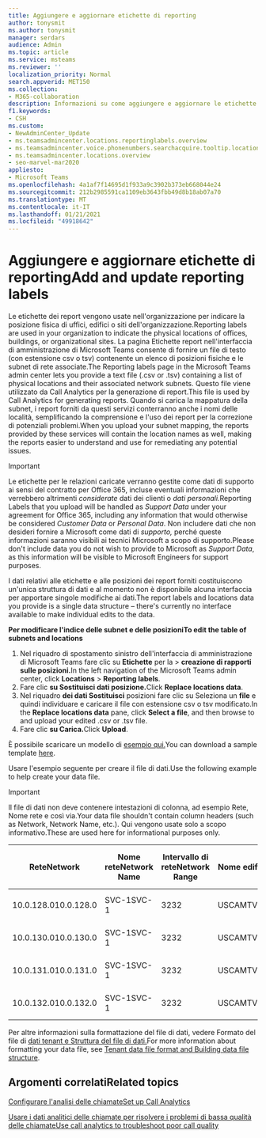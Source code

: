```yaml
---
title: Aggiungere e aggiornare etichette di reporting
author: tonysmit
ms.author: tonysmit
manager: serdars
audience: Admin
ms.topic: article
ms.service: msteams
ms.reviewer: ''
localization_priority: Normal
search.appverid: MET150
ms.collection:
- M365-collaboration
description: Informazioni su come aggiungere e aggiornare le etichette dei report caricando un file di testo contenente un elenco di posizioni fisiche e subnet associate.
f1.keywords:
- CSH
ms.custom:
- NewAdminCenter_Update
- ms.teamsadmincenter.locations.reportinglabels.overview
- ms.teamsadmincenter.voice.phonenumbers.searchacquire.tooltip.location
- ms.teamsadmincenter.locations.overview
- seo-marvel-mar2020
appliesto:
- Microsoft Teams
ms.openlocfilehash: 4a1af7f14695d1f933a9c3902b373eb668044e24
ms.sourcegitcommit: 212b2985591ca1109eb3643fbb49d8b18ab07a70
ms.translationtype: MT
ms.contentlocale: it-IT
ms.lasthandoff: 01/21/2021
ms.locfileid: "49918642"
---
```

<a name="add-and-update-reporting-labels"></a><span data-ttu-id="75e77-103">Aggiungere e aggiornare etichette di reporting</span><span class="sxs-lookup"><span data-stu-id="75e77-103">Add and update reporting labels</span></span>
============================

<span data-ttu-id="75e77-104">Le etichette dei report vengono usate nell'organizzazione per indicare la posizione fisica di uffici, edifici o siti dell'organizzazione.</span><span class="sxs-lookup"><span data-stu-id="75e77-104">Reporting labels are used in your organization to indicate the physical locations of offices, buildings, or organizational sites.</span></span> <span data-ttu-id="75e77-105">La pagina Etichette report nell'interfaccia di amministrazione di Microsoft Teams consente di fornire un file di testo (con estensione csv o tsv) contenente un elenco di posizioni fisiche e le subnet di rete associate.</span><span class="sxs-lookup"><span data-stu-id="75e77-105">The Reporting labels page in the Microsoft Teams admin center lets you provide a text file (.csv or .tsv) containing a list of physical locations and their associated network subnets.</span></span> <span data-ttu-id="75e77-106">Questo file viene utilizzato da Call Analytics per la generazione di report.</span><span class="sxs-lookup"><span data-stu-id="75e77-106">This file is used by Call Analytics for generating reports.</span></span> <span data-ttu-id="75e77-107">Quando si carica la mappatura della subnet, i report forniti da questi servizi conterranno anche i nomi delle località, semplificando la comprensione e l'uso dei report per la correzione di potenziali problemi.</span><span class="sxs-lookup"><span data-stu-id="75e77-107">When you upload your subnet mapping, the reports provided by these services will contain the location names as well, making the reports easier to understand and use for remediating any potential issues.</span></span>

> [!IMPORTANT]
> <span data-ttu-id="75e77-108">Le etichette per le relazioni  caricate verranno gestite come dati di supporto ai sensi del contratto per Office 365, incluse eventuali informazioni che verrebbero altrimenti *considerate* dati dei clienti o *dati personali.*</span><span class="sxs-lookup"><span data-stu-id="75e77-108">Reporting Labels that you upload will be handled as *Support Data* under your agreement for Office 365, including any information that would otherwise be considered *Customer Data* or *Personal Data*.</span></span> <span data-ttu-id="75e77-109">Non includere dati che non desideri fornire a Microsoft come dati di *supporto,* perché queste informazioni saranno visibili ai tecnici Microsoft a scopo di supporto.</span><span class="sxs-lookup"><span data-stu-id="75e77-109">Please don't include data you do not wish to provide to Microsoft as *Support Data*, as this information will be visible to Microsoft Engineers for support purposes.</span></span>

<span data-ttu-id="75e77-110">I dati relativi alle etichette e alle posizioni dei report forniti costituiscono un'unica struttura di dati e al momento non è disponibile alcuna interfaccia per apportare singole modifiche ai dati.</span><span class="sxs-lookup"><span data-stu-id="75e77-110">The report labels and locations data you provide is a single data structure – there's currently no interface available to make individual edits to the data.</span></span>

<span data-ttu-id="75e77-111">**Per modificare l'indice delle subnet e delle posizioni**</span><span class="sxs-lookup"><span data-stu-id="75e77-111">**To edit the table of subnets and locations**</span></span>

1. <span data-ttu-id="75e77-112">Nel riquadro di spostamento sinistro dell'interfaccia di amministrazione di Microsoft Teams fare clic su **Etichette** per la  >  **creazione di rapporti sulle posizioni.**</span><span class="sxs-lookup"><span data-stu-id="75e77-112">In the left navigation of the Microsoft Teams admin center, click **Locations** > **Reporting labels**.</span></span>
2. <span data-ttu-id="75e77-113">Fare clic **su Sostituisci dati posizione.**</span><span class="sxs-lookup"><span data-stu-id="75e77-113">Click **Replace locations data**.</span></span>
3. <span data-ttu-id="75e77-114">Nel riquadro **dei dati Sostituisci** posizioni fare clic su Seleziona un **file** e quindi individuare e caricare il file con estensione csv o tsv modificato.</span><span class="sxs-lookup"><span data-stu-id="75e77-114">In the **Replace locations data** pane, click **Select a file**, and then browse to and upload your edited .csv or .tsv file.</span></span>
4. <span data-ttu-id="75e77-115">Fare clic **su Carica.**</span><span class="sxs-lookup"><span data-stu-id="75e77-115">Click **Upload**.</span></span>

<span data-ttu-id="75e77-116">È possibile scaricare un modello di [esempio qui.](https://github.com/MicrosoftDocs/OfficeDocs-SkypeForBusiness/blob/live/Teams/downloads/locations-template.zip?raw=true)</span><span class="sxs-lookup"><span data-stu-id="75e77-116">You can download a sample template [here](https://github.com/MicrosoftDocs/OfficeDocs-SkypeForBusiness/blob/live/Teams/downloads/locations-template.zip?raw=true).</span></span>

<span data-ttu-id="75e77-117">Usare l'esempio seguente per creare il file di dati.</span><span class="sxs-lookup"><span data-stu-id="75e77-117">Use the following example to help create your data file.</span></span>

> [!IMPORTANT]
> <span data-ttu-id="75e77-118">Il file di dati non deve contenere intestazioni di colonna, ad esempio Rete, Nome rete e così via.</span><span class="sxs-lookup"><span data-stu-id="75e77-118">Your data file shouldn't contain column headers (such as Network, Network Name, etc.).</span></span> <span data-ttu-id="75e77-119">Qui vengono usate solo a scopo informativo.</span><span class="sxs-lookup"><span data-stu-id="75e77-119">These are used here for informational purposes only.</span></span> <br>

|<span data-ttu-id="75e77-120">Rete</span><span class="sxs-lookup"><span data-stu-id="75e77-120">Network</span></span>|<span data-ttu-id="75e77-121">Nome rete</span><span class="sxs-lookup"><span data-stu-id="75e77-121">Network Name</span></span>|<span data-ttu-id="75e77-122">Intervallo di rete</span><span class="sxs-lookup"><span data-stu-id="75e77-122">Network Range</span></span>|<span data-ttu-id="75e77-123">Nome edificio</span><span class="sxs-lookup"><span data-stu-id="75e77-123">Building Name</span></span>|<span data-ttu-id="75e77-124">Tipo di proprietà</span><span class="sxs-lookup"><span data-stu-id="75e77-124">Ownership Type</span></span>|<span data-ttu-id="75e77-125">Tipo di edificio</span><span class="sxs-lookup"><span data-stu-id="75e77-125">Building Type</span></span>|<span data-ttu-id="75e77-126">Building Office Type</span><span class="sxs-lookup"><span data-stu-id="75e77-126">Building Office Type</span></span>|<span data-ttu-id="75e77-127">Città</span><span class="sxs-lookup"><span data-stu-id="75e77-127">City</span></span>|<span data-ttu-id="75e77-128">CAP</span><span class="sxs-lookup"><span data-stu-id="75e77-128">Zip Code</span></span>|<span data-ttu-id="75e77-129">Paese</span><span class="sxs-lookup"><span data-stu-id="75e77-129">Country</span></span>|<span data-ttu-id="75e77-130">Stato</span><span class="sxs-lookup"><span data-stu-id="75e77-130">State</span></span>|<span data-ttu-id="75e77-131">Area geografica</span><span class="sxs-lookup"><span data-stu-id="75e77-131">Region</span></span>|<span data-ttu-id="75e77-132">Inside Corp</span><span class="sxs-lookup"><span data-stu-id="75e77-132">Inside Corp</span></span>|<span data-ttu-id="75e77-133">Express Route</span><span class="sxs-lookup"><span data-stu-id="75e77-133">Express Route</span></span>|
|-|-|-|-|-|-|-|-|-|-|-|-|-|-|
|<span data-ttu-id="75e77-134">10.0.128.0</span><span class="sxs-lookup"><span data-stu-id="75e77-134">10.0.128.0</span></span>    |<span data-ttu-id="75e77-135">SVC-1</span><span class="sxs-lookup"><span data-stu-id="75e77-135">SVC-1</span></span>|<span data-ttu-id="75e77-136">32</span><span class="sxs-lookup"><span data-stu-id="75e77-136">32</span></span>|<span data-ttu-id="75e77-137">USCAMTV001</span><span class="sxs-lookup"><span data-stu-id="75e77-137">USCAMTV001</span></span>|<span data-ttu-id="75e77-138">Contoso Leased RE&F</span><span class="sxs-lookup"><span data-stu-id="75e77-138">Contoso Leased RE&F</span></span>|<span data-ttu-id="75e77-139">Office</span><span class="sxs-lookup"><span data-stu-id="75e77-139">Office</span></span>|<span data-ttu-id="75e77-140">RE&F</span><span class="sxs-lookup"><span data-stu-id="75e77-140">RE&F</span></span>|<span data-ttu-id="75e77-141">Vista delle montagne</span><span class="sxs-lookup"><span data-stu-id="75e77-141">Mountain View</span></span>|<span data-ttu-id="75e77-142">94043</span><span class="sxs-lookup"><span data-stu-id="75e77-142">94043</span></span>|<span data-ttu-id="75e77-143">Stati Uniti</span><span class="sxs-lookup"><span data-stu-id="75e77-143">US</span></span>|<span data-ttu-id="75e77-144">CA</span><span class="sxs-lookup"><span data-stu-id="75e77-144">CA</span></span>|<span data-ttu-id="75e77-145">Stati Uniti</span><span class="sxs-lookup"><span data-stu-id="75e77-145">US</span></span>|<span data-ttu-id="75e77-146">1</span><span class="sxs-lookup"><span data-stu-id="75e77-146">1</span></span>|<span data-ttu-id="75e77-147">1</span><span class="sxs-lookup"><span data-stu-id="75e77-147">1</span></span>|
|<span data-ttu-id="75e77-148">10.0.130.0</span><span class="sxs-lookup"><span data-stu-id="75e77-148">10.0.130.0</span></span>    |<span data-ttu-id="75e77-149">SVC-1</span><span class="sxs-lookup"><span data-stu-id="75e77-149">SVC-1</span></span>|<span data-ttu-id="75e77-150">32</span><span class="sxs-lookup"><span data-stu-id="75e77-150">32</span></span>|<span data-ttu-id="75e77-151">USCAMTV001</span><span class="sxs-lookup"><span data-stu-id="75e77-151">USCAMTV001</span></span>|<span data-ttu-id="75e77-152">Contoso Leased RE&F</span><span class="sxs-lookup"><span data-stu-id="75e77-152">Contoso Leased RE&F</span></span>|<span data-ttu-id="75e77-153">Office</span><span class="sxs-lookup"><span data-stu-id="75e77-153">Office</span></span>|<span data-ttu-id="75e77-154">RE&F</span><span class="sxs-lookup"><span data-stu-id="75e77-154">RE&F</span></span>|<span data-ttu-id="75e77-155">Vista delle montagne</span><span class="sxs-lookup"><span data-stu-id="75e77-155">Mountain View</span></span>|<span data-ttu-id="75e77-156">94043</span><span class="sxs-lookup"><span data-stu-id="75e77-156">94043</span></span>|<span data-ttu-id="75e77-157">Stati Uniti</span><span class="sxs-lookup"><span data-stu-id="75e77-157">US</span></span>|<span data-ttu-id="75e77-158">CA</span><span class="sxs-lookup"><span data-stu-id="75e77-158">CA</span></span>|<span data-ttu-id="75e77-159">Stati Uniti</span><span class="sxs-lookup"><span data-stu-id="75e77-159">US</span></span>|<span data-ttu-id="75e77-160">1</span><span class="sxs-lookup"><span data-stu-id="75e77-160">1</span></span>|<span data-ttu-id="75e77-161">1</span><span class="sxs-lookup"><span data-stu-id="75e77-161">1</span></span>|
|<span data-ttu-id="75e77-162">10.0.131.0</span><span class="sxs-lookup"><span data-stu-id="75e77-162">10.0.131.0</span></span>    |<span data-ttu-id="75e77-163">SVC-1</span><span class="sxs-lookup"><span data-stu-id="75e77-163">SVC-1</span></span>|<span data-ttu-id="75e77-164">32</span><span class="sxs-lookup"><span data-stu-id="75e77-164">32</span></span>|<span data-ttu-id="75e77-165">USCAMTV001</span><span class="sxs-lookup"><span data-stu-id="75e77-165">USCAMTV001</span></span>|<span data-ttu-id="75e77-166">Contoso Leased RE&F</span><span class="sxs-lookup"><span data-stu-id="75e77-166">Contoso Leased RE&F</span></span>|<span data-ttu-id="75e77-167">Office</span><span class="sxs-lookup"><span data-stu-id="75e77-167">Office</span></span>|<span data-ttu-id="75e77-168">RE&F</span><span class="sxs-lookup"><span data-stu-id="75e77-168">RE&F</span></span>|<span data-ttu-id="75e77-169">Vista delle montagne</span><span class="sxs-lookup"><span data-stu-id="75e77-169">Mountain View</span></span>|<span data-ttu-id="75e77-170">94043</span><span class="sxs-lookup"><span data-stu-id="75e77-170">94043</span></span>|<span data-ttu-id="75e77-171">Stati Uniti</span><span class="sxs-lookup"><span data-stu-id="75e77-171">US</span></span>|<span data-ttu-id="75e77-172">CA</span><span class="sxs-lookup"><span data-stu-id="75e77-172">CA</span></span>|<span data-ttu-id="75e77-173">Stati Uniti</span><span class="sxs-lookup"><span data-stu-id="75e77-173">US</span></span>|<span data-ttu-id="75e77-174">1</span><span class="sxs-lookup"><span data-stu-id="75e77-174">1</span></span>|<span data-ttu-id="75e77-175">1</span><span class="sxs-lookup"><span data-stu-id="75e77-175">1</span></span>|
|<span data-ttu-id="75e77-176">10.0.132.0</span><span class="sxs-lookup"><span data-stu-id="75e77-176">10.0.132.0</span></span>    |<span data-ttu-id="75e77-177">SVC-1</span><span class="sxs-lookup"><span data-stu-id="75e77-177">SVC-1</span></span>|<span data-ttu-id="75e77-178">32</span><span class="sxs-lookup"><span data-stu-id="75e77-178">32</span></span>|<span data-ttu-id="75e77-179">USCAMTV001</span><span class="sxs-lookup"><span data-stu-id="75e77-179">USCAMTV001</span></span>|<span data-ttu-id="75e77-180">Contoso Leased RE&F</span><span class="sxs-lookup"><span data-stu-id="75e77-180">Contoso Leased RE&F</span></span>|<span data-ttu-id="75e77-181">Office</span><span class="sxs-lookup"><span data-stu-id="75e77-181">Office</span></span>|<span data-ttu-id="75e77-182">RE&F</span><span class="sxs-lookup"><span data-stu-id="75e77-182">RE&F</span></span>|<span data-ttu-id="75e77-183">Vista delle montagne</span><span class="sxs-lookup"><span data-stu-id="75e77-183">Mountain View</span></span>|<span data-ttu-id="75e77-184">94043</span><span class="sxs-lookup"><span data-stu-id="75e77-184">94043</span></span>|<span data-ttu-id="75e77-185">Stati Uniti</span><span class="sxs-lookup"><span data-stu-id="75e77-185">US</span></span>|<span data-ttu-id="75e77-186">CA</span><span class="sxs-lookup"><span data-stu-id="75e77-186">CA</span></span>|<span data-ttu-id="75e77-187">Stati Uniti</span><span class="sxs-lookup"><span data-stu-id="75e77-187">US</span></span>|<span data-ttu-id="75e77-188">1</span><span class="sxs-lookup"><span data-stu-id="75e77-188">1</span></span>|<span data-ttu-id="75e77-189">1</span><span class="sxs-lookup"><span data-stu-id="75e77-189">1</span></span>|

<span data-ttu-id="75e77-190">Per altre informazioni sulla formattazione del file di dati, vedere Formato del file di [dati tenant e Struttura del file di dati.](CQD-upload-tenant-building-data.md#upload-building-data-file)</span><span class="sxs-lookup"><span data-stu-id="75e77-190">For more information about formatting your data file, see [Tenant data file format and Building data file structure](CQD-upload-tenant-building-data.md#upload-building-data-file).</span></span>

## <a name="related-topics"></a><span data-ttu-id="75e77-191">Argomenti correlati</span><span class="sxs-lookup"><span data-stu-id="75e77-191">Related topics</span></span>

[<span data-ttu-id="75e77-192">Configurare l'analisi delle chiamate</span><span class="sxs-lookup"><span data-stu-id="75e77-192">Set up Call Analytics</span></span>](set-up-call-analytics.md)

[<span data-ttu-id="75e77-193">Usare i dati analitici delle chiamate per risolvere i problemi di bassa qualità delle chiamate</span><span class="sxs-lookup"><span data-stu-id="75e77-193">Use call analytics to troubleshoot poor call quality</span></span>](use-call-analytics-to-troubleshoot-poor-call-quality.md)
